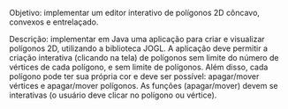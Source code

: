 Objetivo: implementar um editor interativo de polígonos 2D côncavo, convexos e entrelaçado.

Descrição: implementar em Java uma aplicação para criar e visualizar polígonos 2D, utilizando a biblioteca JOGL. A aplicação deve permitir a criação interativa (clicando na tela) de polígonos sem limite do número de vértices de cada polígono, e sem limite de polígonos. Além disso, cada polígono pode ter sua própria cor e deve ser possível: apagar/mover vértices e apagar/mover polígonos. As funções (apagar/mover) devem se interativas (o usuário deve clicar no polígono ou vértice).